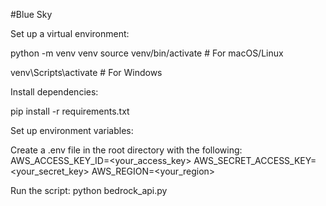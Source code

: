 #Blue Sky

Set up a virtual environment:

python -m venv venv
source venv/bin/activate   # For macOS/Linux

venv\Scripts\activate      # For Windows

Install dependencies:

pip install -r requirements.txt

Set up environment variables:

Create a .env file in the root directory with the following:
AWS_ACCESS_KEY_ID=<your_access_key>
AWS_SECRET_ACCESS_KEY=<your_secret_key>
AWS_REGION=<your_region>

Run the script:
python bedrock_api.py
